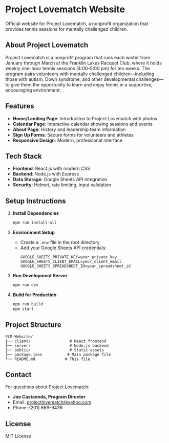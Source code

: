# Project Lovematch Website

Official website for Project Lovematch, a nonprofit organization that provides tennis sessions for mentally challenged children.

## About Project Lovematch

Project Lovematch is a nonprofit program that runs each winter from January through March at the Franklin Lakes Racquet Club, where it holds weekly one-hour tennis sessions (4:00–5:00 pm) for ten weeks. The program pairs volunteers with mentally challenged children—including those with autism, Down syndrome, and other developmental challenges—to give them the opportunity to learn and enjoy tennis in a supportive, encouraging environment.

## Features

- **Home/Landing Page**: Introduction to Project Lovematch with photos
- **Calendar Page**: Interactive calendar showing sessions and events
- **About Page**: History and leadership team information
- **Sign Up Forms**: Secure forms for volunteers and athletes
- **Responsive Design**: Modern, professional interface

## Tech Stack

- **Frontend**: React.js with modern CSS
- **Backend**: Node.js with Express
- **Data Storage**: Google Sheets API integration
- **Security**: Helmet, rate limiting, input validation

## Setup Instructions

1. **Install Dependencies**
   ```bash
   npm run install-all
   ```

2. **Environment Setup**
   - Create a `.env` file in the root directory
   - Add your Google Sheets API credentials:
     ```
     GOOGLE_SHEETS_PRIVATE_KEY=your_private_key
     GOOGLE_SHEETS_CLIENT_EMAIL=your_client_email
     GOOGLE_SHEETS_SPREADSHEET_ID=your_spreadsheet_id
     ```

3. **Run Development Server**
   ```bash
   npm run dev
   ```

4. **Build for Production**
   ```bash
   npm run build
   npm start
   ```

## Project Structure

```
PLM-Website/
├── client/                 # React frontend
├── server/                 # Node.js backend
├── public/                 # Static assets
├── package.json           # Main package file
└── README.md             # This file
```

## Contact

For questions about Project Lovematch:
- **Joe Castaneda, Program Director**
- Email: projectlovematch@yahoo.com
- Phone: (201) 669-9436

## License

MIT License 